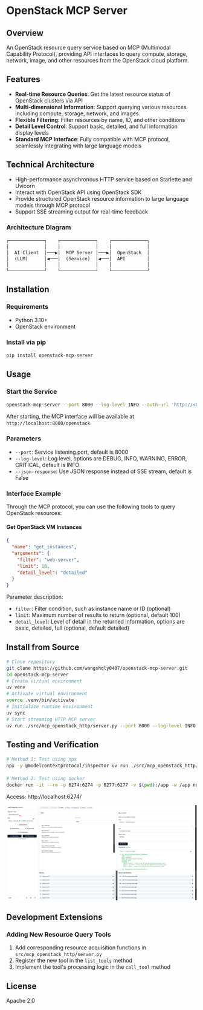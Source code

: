 # OpenStack MCP Server

## Overview

An OpenStack resource query service based on MCP (Multimodal Capability Protocol), providing API interfaces to query compute, storage, network, image, and other resources from the OpenStack cloud platform.

## Features

- **Real-time Resource Queries**: Get the latest resource status of OpenStack clusters via API
- **Multi-dimensional Information**: Support querying various resources including compute, storage, network, and images
- **Flexible Filtering**: Filter resources by name, ID, and other conditions
- **Detail Level Control**: Support basic, detailed, and full information display levels
- **Standard MCP Interface**: Fully compatible with MCP protocol, seamlessly integrating with large language models

## Technical Architecture

- High-performance asynchronous HTTP service based on Starlette and Uvicorn
- Interact with OpenStack API using OpenStack SDK
- Provide structured OpenStack resource information to large language models through MCP protocol
- Support SSE streaming output for real-time feedback

### Architecture Diagram

```
┌─────────────┐    ┌─────────────┐    ┌─────────────┐
│             │    │             │    │             │
│  AI Client  │───▶│  MCP Server │───▶│  OpenStack  │
│  (LLM)      │◀───│  (Service)  │◀───│  API        │
│             │    │             │    │             │
└─────────────┘    └─────────────┘    └─────────────┘
```

## Installation

### Requirements

- Python 3.10+
- OpenStack environment

### Install via pip

```bash
pip install openstack-mcp-server
```

## Usage

### Start the Service

```bash
openstack-mcp-server --port 8000 --log-level INFO --auth-url 'http://<OpenStack-API-Endpoint>:5000/v3' --username '<OpenStack-Admin-User>' --password '<OpenStack-Admin-Password>'
```

After starting, the MCP interface will be available at `http://localhost:8000/openstack`.

### Parameters

- `--port`: Service listening port, default is 8000
- `--log-level`: Log level, options are DEBUG, INFO, WARNING, ERROR, CRITICAL, default is INFO
- `--json-response`: Use JSON response instead of SSE stream, default is False

### Interface Example

Through the MCP protocol, you can use the following tools to query OpenStack resources:

#### Get OpenStack VM Instances

```json
{
  "name": "get_instances",
  "arguments": {
    "filter": "web-server",
    "limit": 10,
    "detail_level": "detailed"
  }
}
```

Parameter description:
- `filter`: Filter condition, such as instance name or ID (optional)
- `limit`: Maximum number of results to return (optional, default 100)
- `detail_level`: Level of detail in the returned information, options are basic, detailed, full (optional, default detailed)

## Install from Source

```bash
# Clone repository
git clone https://github.com/wangshqly0407/openstack-mcp-server.git
cd openstack-mcp-server
# Create virtual environment
uv venv
# Activate virtual environment
source .venv/bin/activate
# Initialize runtime environment
uv sync
# Start streaming HTTP MCP server
uv run ./src/mcp_openstack_http/server.py --port 8000 --log-level INFO --auth-url 'http://<OpenStack-API-Endpoint>:5000/v3' --username '<OpenStack-Admin-User>' --password '<OpenStack-Admin-Password>'
```

## Testing and Verification

```bash
# Method 1: Test using npx
npx -y @modelcontextprotocol/inspector uv run ./src/mcp_openstack_http/server.py --port 8000 --log-level INFO --auth-url 'http://<OpenStack-API-Endpoint>:5000/v3' --username '<OpenStack-Admin-User>' --password '<OpenStack-Admin-Password>'

# Method 2: Test using docker
docker run -it --rm -p 6274:6274 -p 6277:6277 -v $(pwd):/app -w /app node:18 npx -y @modelcontextprotocol/inspector uv run ./src/mcp_openstack_http/server.py --port 8000 --log-level INFO --auth-url 'http://<OpenStack-API-Endpoint>:5000/v3' --username '<OpenStack-Admin-User>' --password '<OpenStack-Admin-Password>'
```

Access: http://localhost:6274/

![image](./img/image.png)

## Development Extensions

### Adding New Resource Query Tools

1. Add corresponding resource acquisition functions in `src/mcp_openstack_http/server.py`
2. Register the new tool in the `list_tools` method
3. Implement the tool's processing logic in the `call_tool` method

## License

Apache 2.0 